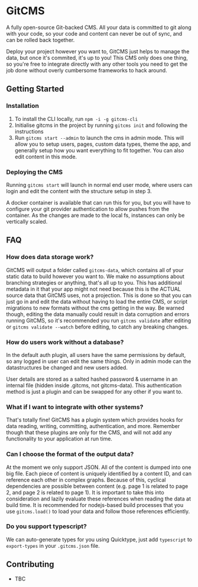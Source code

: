 # GitCMS
A fully open-source Git-backed CMS. All your data is committed to git along with your code, so your code and content can never be out of sync, and can be rolled back together.

Deploy your project however you want to, GitCMS just helps to manage the data, but once it's commited, it's up to you! This CMS only does one thing, so you're free to integrate directly with any other tools you need to get the job done without overly cumbersome frameworks to hack around.

## Getting Started

### Installation
1. To install the CLI locally, run `npm -i -g gitcms-cli`
2. Initialise gitcms in the project by running `gitcms init` and following the instructions
3. Run `gitcms start --admin` to launch the cms in admin mode. This will allow you to setup users, pages, custom data types, theme the app, and generally setup how you want everything to fit together. You can also edit content in this mode.

### Deploying the CMS
Running `gitcms start` will launch in normal end user mode, where users can login and edit the content with the structure setup in step 3.

A docker container is available that can run this for you, but you will have to configure your git provider authentication to allow pushes from the container.
As the changes are made to the local fs, instances can only be vertically scaled. 

## FAQ

### How does data storage work?
GitCMS will output a folder called `gitcms-data`, which contains all of your static data to build however you want to. We make no assumptions about branching strategies or anything, that's all up to you. 
This has additional metadata in it that your app might not need because this is the ACTUAL source data that GitCMS uses, not a projection. This is done so that you can just go in and edit the data without having to load the entire CMS, or script migrations to new formats without the cms getting in the way. 
Be warned though, editing the data manually could result in data corruption and errors running GitCMS, so it's recommended you run `gitcms validate` after editing or `gitcms validate --watch` before editing, to catch any breaking changes.

### How do users work without a database?
In the default auth plugin, all users have the same permissions by default, so any logged in user can edit the same things. Only in admin mode can the datastructures be changed and new users added.

User details are stored as a salted hashed password & username in an internal file (hidden inside .gitcms, not gitcms-data).
This authentication method is just a plugin and can be swapped for any other if you want to.

### What if I want to integrate with other systems?
That's totally fine! GitCMS has a plugin system which provides hooks for data reading, writing, committing, authentication, and more. Remember though that these plugins are only for the CMS, and will not add any functionality to your application at run time.

### Can I choose the format of the output data?
At the moment we only support JSON. All of the content is dumped into one big file. Each piece of content is uniquely identified by a content ID, and can reference each other in complex graphs. Because of this, cyclical dependencies are possible between content (e.g. page 1 is related to page 2, and page 2 is related to page 1). 
It is important to take this into consideration and lazily evaluate these references when reading the data at build time. It is recommended for nodejs-based build processes that you use `gitcms.load()` to load your data and follow those references efficiently.

### Do you support typescript?
We can auto-generate types for you using Quicktype, just add `typescript` to `export-types` in your `.gitcms.json` file.

## Contributing
- TBC